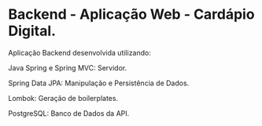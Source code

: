 # Backend - Aplicação Web - Cardápio Digital.

Aplicação Backend desenvolvida utilizando:

Java Spring e Spring MVC: Servidor.

Spring Data JPA: Manipulação e Persistência de Dados.

Lombok: Geração de boilerplates.

PostgreSQL: Banco de Dados da API.

